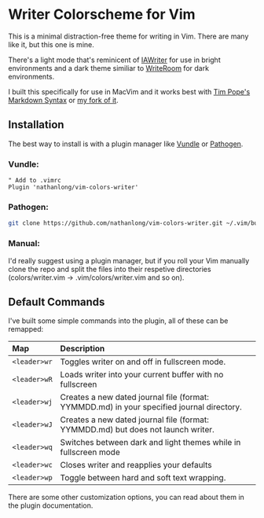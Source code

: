 # Writer Colorscheme for Vim

This is a minimal distraction-free theme for writing in Vim. There are many like it, but this one is mine.

There's a light mode that's reminicent of [IAWriter](http://www.iawriter.com/) for use in bright environments and a dark theme similiar to [WriteRoom](http://www.hogbaysoftware.com/products/writeroom) for dark environments.

I built this specifically for use in MacVim and it works best with [Tim Pope's Markdown Syntax](https://github.com/tpope/vim-markdown) or [my fork of it](https://github.com/nathanlong/vim-markdown).

## Installation

The best way to install is with a plugin manager like [Vundle](https://github.com/gmarik/Vundle.vim) or [Pathogen](https://github.com/tpope/vim-pathogen).

### Vundle:

```vim
" Add to .vimrc
Plugin 'nathanlong/vim-colors-writer'
```

### Pathogen:
```bash
git clone https://github.com/nathanlong/vim-colors-writer.git ~/.vim/bundle/colors-writer
```

### Manual:

I'd really suggest using a plugin manager, but if you roll your Vim manually clone the repo and split the files into their respetive directories (colors/writer.vim -> .vim/colors/writer.vim and so on).

## Default Commands

I've built some simple commands into the plugin, all of these can be remapped:

| Map | Description |
|:--- |:----------- |
| `<leader>wr` | Toggles writer on and off in fullscreen mode. |
| `<leader>wR` | Loads writer into your current buffer with no fullscreen |
| `<leader>wj` | Creates a new dated journal file (format: YYMMDD.md) in your specified journal directory. |
| `<leader>wJ` | Creates a new dated journal file (format: YYMMDD.md) but does not launch writer. |
| `<leader>wq` | Switches between dark and light themes while in fullscreen mode |
| `<leader>wc` | Closes writer and reapplies your defaults |
| `<leader>wp` | Toggle between hard and soft text wrapping. |

There are some other customization options, you can read about them in the plugin documentation.

